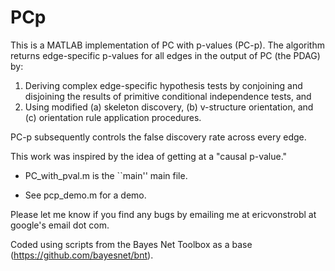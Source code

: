 # PCp

This is a MATLAB implementation of PC with p-values (PC-p). The algorithm returns edge-specific p-values for all edges in the output of PC (the PDAG) by:

1. Deriving complex edge-specific hypothesis tests by conjoining and disjoining the results of primitive conditional independence tests, and
2. Using modified (a) skeleton discovery, (b) v-structure orientation, and (c) orientation rule application procedures. 

PC-p subsequently controls the false discovery rate across every edge. 

This work was inspired by the idea of getting at a "causal p-value."

- PC_with_pval.m is the ``main'' main file.

- See pcp_demo.m for a demo.

Please let me know if you find any bugs by emailing me at ericvonstrobl at google's email dot com.

Coded using scripts from the Bayes Net Toolbox as a base (https://github.com/bayesnet/bnt).
